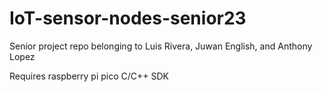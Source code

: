 # IoT-sensor-nodes-senior23
Senior project repo belonging to Luis Rivera, Juwan English, and Anthony Lopez

Requires raspberry pi pico C/C++ SDK
